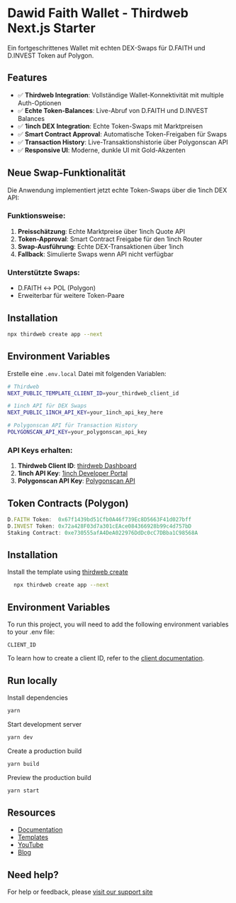 
# Dawid Faith Wallet - Thirdweb Next.js Starter

Ein fortgeschrittenes Wallet mit echten DEX-Swaps für D.FAITH und D.INVEST Token auf Polygon.

## Features

- ✅ **Thirdweb Integration**: Vollständige Wallet-Konnektivität mit multiple Auth-Optionen
- ✅ **Echte Token-Balances**: Live-Abruf von D.FAITH und D.INVEST Balances
- ✅ **1inch DEX Integration**: Echte Token-Swaps mit Marktpreisen
- ✅ **Smart Contract Approval**: Automatische Token-Freigaben für Swaps
- ✅ **Transaction History**: Live-Transaktionshistorie über Polygonscan API
- ✅ **Responsive UI**: Moderne, dunkle UI mit Gold-Akzenten

## Neue Swap-Funktionalität

Die Anwendung implementiert jetzt echte Token-Swaps über die 1inch DEX API:

### Funktionsweise:
1. **Preisschätzung**: Echte Marktpreise über 1inch Quote API
2. **Token-Approval**: Smart Contract Freigabe für den 1inch Router
3. **Swap-Ausführung**: Echte DEX-Transaktionen über 1inch
4. **Fallback**: Simulierte Swaps wenn API nicht verfügbar

### Unterstützte Swaps:
- D.FAITH ↔ POL (Polygon)
- Erweiterbar für weitere Token-Paare

## Installation

```bash
npx thirdweb create app --next
```

## Environment Variables

Erstelle eine `.env.local` Datei mit folgenden Variablen:

```bash
# Thirdweb
NEXT_PUBLIC_TEMPLATE_CLIENT_ID=your_thirdweb_client_id

# 1inch API für DEX Swaps
NEXT_PUBLIC_1INCH_API_KEY=your_1inch_api_key_here

# Polygonscan API für Transaction History
POLYGONSCAN_API_KEY=your_polygonscan_api_key
```

### API Keys erhalten:

1. **Thirdweb Client ID**: [thirdweb Dashboard](https://thirdweb.com/dashboard)
2. **1inch API Key**: [1inch Developer Portal](https://portal.1inch.io/)
3. **Polygonscan API Key**: [Polygonscan API](https://polygonscan.com/apis)

## Token Contracts (Polygon)

```javascript
D.FAITH Token:  0x67f1439bd51Cfb0A46f739Ec8D5663F41d027bff
D.INVEST Token: 0x72a428F03d7a301cEAce084366928b99c4d757bD
Staking Contract: 0xe730555afA4DeA022976DdDc0cC7DBba1C98568A
```

## Installation

Install the template using [thirdweb create](https://portal.thirdweb.com/cli/create)

```bash
  npx thirdweb create app --next
```

## Environment Variables

To run this project, you will need to add the following environment variables to your .env file:

`CLIENT_ID`

To learn how to create a client ID, refer to the [client documentation](https://portal.thirdweb.com/typescript/v5/client). 

## Run locally

Install dependencies

```bash
yarn
```

Start development server

```bash
yarn dev
```

Create a production build

```bash
yarn build
```

Preview the production build

```bash
yarn start
```

## Resources

- [Documentation](https://portal.thirdweb.com/typescript/v5)
- [Templates](https://thirdweb.com/templates)
- [YouTube](https://www.youtube.com/c/thirdweb)
- [Blog](https://blog.thirdweb.com)

## Need help?

For help or feedback, please [visit our support site](https://thirdweb.com/support)
